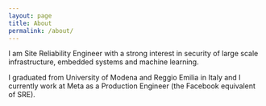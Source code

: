 ```yaml
---
layout: page
title: About
permalink: /about/
---
```


I am Site Reliability Engineer with a strong interest in security of large scale infrastructure, embedded systems and machine learning.

I graduated from University of Modena and Reggio Emilia in Italy and I currently work at Meta as a Production Engineer (the Facebook equivalent of SRE).

